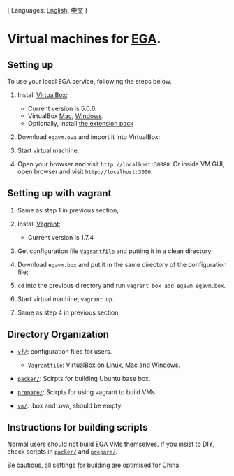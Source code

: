 [ Languages: [English](README.md), [中文](README-zh.md) ]

# Virtual machines for [EGA](http://ega.nju.edu.cn).

## Setting up

To use your local EGA service, following the steps below.

1. Install [VirtualBox](https://www.virtualbox.org/wiki/Downloads);
    + Current version is 5.0.6.
    + VirtualBox [Mac](http://download.virtualbox.org/virtualbox/5.0.6/VirtualBox-5.0.6-103037-OSX.dmg), [Windows](http://download.virtualbox.org/virtualbox/5.0.6/VirtualBox-5.0.6-103037-Win.exe).
    + Optionally, install [the extension pack](http://download.virtualbox.org/virtualbox/5.0.6/Oracle_VM_VirtualBox_Extension_Pack-5.0.6-103037.vbox-extpack)

2. Download `egavm.ova` and import it into VirtualBox;

3. Start virtual machine.

4. Open your browser and visit `http://localhost:30080`. Or inside VM GUI, open browser and visit `http://localhost:3000`.

## Setting up with vagrant

1. Same as step 1 in previous section;

2. Install [Vagrant](https://www.vagrantup.com/downloads.html);
    + Current version is 1.7.4

3. Get configuration file [`Vagrantfile`](vf/Vagrantfile) and putting it in a clean directory;

4. Download `egavm.box` and put it in the same directory of the configuration file;

5. `cd` into the previous directory and run `vagrant box add egavm egavm.box`.

6. Start virtual machine, `vagrant up`.

7. Same as step 4 in previous section;

## Directory Organization

* [`vf/`](vf/): configuration files for users.
    * [`Vagrantfile`](vf/Vagrantfile): VirtualBox on Linux, Mac and Windows.

* [`packer/`](packer/): Scirpts for building Ubuntu base box.

* [`prepare/`](prepare/): Scirpts for using vagrant to build VMs.

* [`vm/`](vm/): .box and .ova, should be empty.

## Instructions for building scripts

Normal users should not build EGA VMs themselves. If you insist to DIY, check scripts in [`packer/`](packer/) and [`prepare/`](prepare/).

Be cautious, all settings for building are optimised for China.
